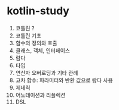 # kotlin-study

1. 코틀린 ?
2. 코틀린 기초
3. 함수의 정의와 호출
4. 클래스, 객체, 인터페이스
5. 람다
6. 타입
7. 연산자 오버로딩과 기타 관례
8. 고차 함수: 파라미터와 반환 값으로 람다 사용
9. 제네릭
10. 어노테이션과 리플렉션
11. DSL
